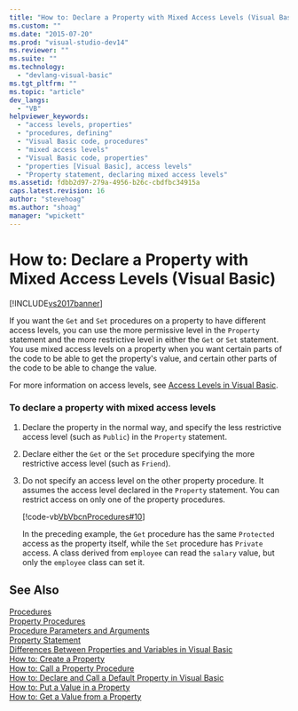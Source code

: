 ```yaml
---
title: "How to: Declare a Property with Mixed Access Levels (Visual Basic) | Microsoft Docs"
ms.custom: ""
ms.date: "2015-07-20"
ms.prod: "visual-studio-dev14"
ms.reviewer: ""
ms.suite: ""
ms.technology: 
  - "devlang-visual-basic"
ms.tgt_pltfrm: ""
ms.topic: "article"
dev_langs: 
  - "VB"
helpviewer_keywords: 
  - "access levels, properties"
  - "procedures, defining"
  - "Visual Basic code, procedures"
  - "mixed access levels"
  - "Visual Basic code, properties"
  - "properties [Visual Basic], access levels"
  - "Property statement, declaring mixed access levels"
ms.assetid: fdbb2d97-279a-4956-b26c-cbdfbc34915a
caps.latest.revision: 16
author: "stevehoag"
ms.author: "shoag"
manager: "wpickett"
---
```

# How to: Declare a Property with Mixed Access Levels (Visual Basic)
[!INCLUDE[vs2017banner](../../../../includes/vs2017banner.md)]

If you want the `Get` and `Set` procedures on a property to have different access levels, you can use the more permissive level in the `Property` statement and the more restrictive level in either the `Get` or `Set` statement. You use mixed access levels on a property when you want certain parts of the code to be able to get the property's value, and certain other parts of the code to be able to change the value.  
  
 For more information on access levels, see [Access Levels in Visual Basic](../../../../visual-basic/programming-guide/language-features/declared-elements/access-levels.md).  
  
### To declare a property with mixed access levels  
  
1.  Declare the property in the normal way, and specify the less restrictive access level (such as `Public`) in the `Property` statement.  
  
2.  Declare either the `Get` or the `Set` procedure specifying the more restrictive access level (such as `Friend`).  
  
3.  Do not specify an access level on the other property procedure. It assumes the access level declared in the `Property` statement. You can restrict access on only one of the property procedures.  
  
     [!code-vb[VbVbcnProcedures#10](../../../../samples/snippets/visualbasic/VS_Snippets_VBCSharp/VbVbcnProcedures/VB/Class1.vb#10)]  
  
     In the preceding example, the `Get` procedure has the same `Protected` access as the property itself, while the `Set` procedure has `Private` access. A class derived from `employee` can read the `salary` value, but only the `employee` class can set it.  
  
## See Also  
 [Procedures](../../../../visual-basic/programming-guide/language-features/procedures/index.md)   
 [Property Procedures](../../../../visual-basic/programming-guide/language-features/procedures/property-procedures.md)   
 [Procedure Parameters and Arguments](../../../../visual-basic/programming-guide/language-features/procedures/procedure-parameters-and-arguments.md)   
 [Property Statement](../../../../visual-basic/language-reference/statements/property-statement.md)   
 [Differences Between Properties and Variables in Visual Basic](../../../../visual-basic/programming-guide/language-features/procedures/differences-between-properties-and-variables.md)   
 [How to: Create a Property](../../../../visual-basic/programming-guide/language-features/procedures/how-to-create-a-property.md)   
 [How to: Call a Property Procedure](../../../../visual-basic/programming-guide/language-features/procedures/how-to-call-a-property-procedure.md)   
 [How to: Declare and Call a Default Property in Visual Basic](../../../../visual-basic/programming-guide/language-features/procedures/how-to-declare-and-call-a-default-property.md)   
 [How to: Put a Value in a Property](../../../../visual-basic/programming-guide/language-features/procedures/how-to-put-a-value-in-a-property.md)   
 [How to: Get a Value from a Property](../../../../visual-basic/programming-guide/language-features/procedures/how-to-get-a-value-from-a-property.md)